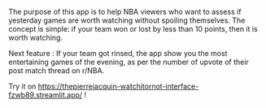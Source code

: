 The purpose of this app is to help NBA viewers who want to assess if yesterday games are worth watching without spoiling themselves. The concept is simple: if your team won or lost by less than 10 points, then it is worth watching. 

Next feature : If your team got rinsed, the app show you the most entertaining games of the evening, as per the number of upvote of their post match thread on r/NBA.

Try it on https://thepierrejacquin-watchitornot-interface-fzwb89.streamlit.app/ !